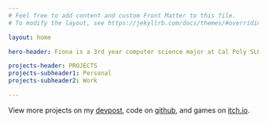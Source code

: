 ```yaml
---
# Feel free to add content and custom Front Matter to this file.
# To modify the layout, see https://jekyllrb.com/docs/themes/#overriding-theme-defaults

layout: home

hero-header: Fiona is a 3rd year computer science major at Cal Poly SLO, minoring in Computing for Interactive Arts. She is an aspiring game developer and has a passion for making art and expanding worlds with code.

projects-header: PROJECTS
projects-subheader1: Personal
projects-subheader2: Work

---
```


View more projects on my [devpost][devpost-link], code on [github][github-link], and games on [itch.io][itch-link].

[github-link]:https://github.com/faliona6
[itch-link]: https://faliona6.itch.io
[devpost-link]: https://devpost.com/faliona6?ref_content=user-portfolio&ref_feature=portfolio&ref_medium=global-nav
